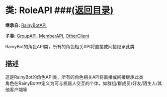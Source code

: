 # 类: RoleAPI ###[(返回目录)](README.md)  
  
**继承自:** [RainyBotAPI](RainyBotAPI.md)  
  
**子类:** [GroupAPI](GroupAPI.md), [MemberAPI](MemberAPI.md), [OtherClient](OtherClient.md)  
  
RainyBot的角色API类，所有的角色相关API将直接或间接继承此类  
  
## 描述  
  
这是RainyBot的角色API类，所有的角色相关API将直接或间接继承此类   
角色在RainyBot中定义为可与机器人交互的个体，如群组/群成员/好友/陌生人/其他客户端等  
  

